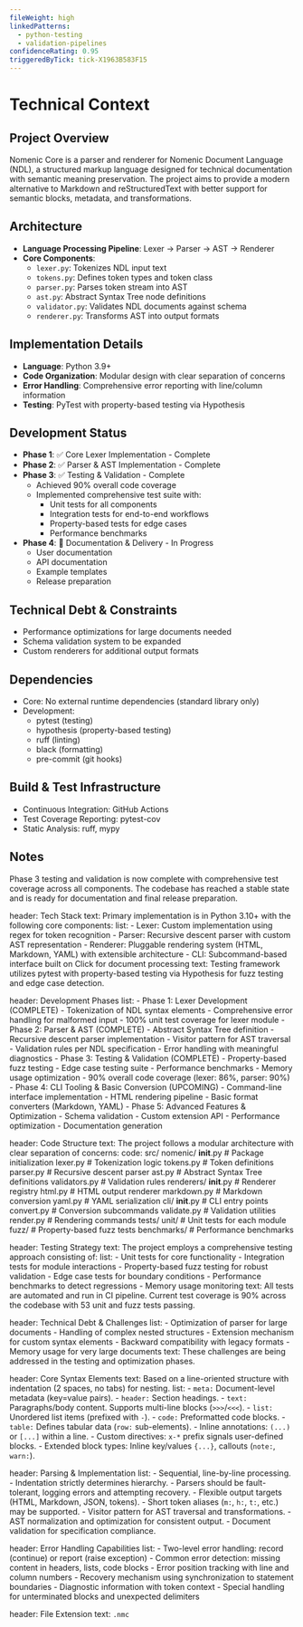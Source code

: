 ```yaml
---
fileWeight: high
linkedPatterns:
  - python-testing
  - validation-pipelines
confidenceRating: 0.95
triggeredByTick: tick-X1963B583F15
---
```


# Technical Context

## Project Overview
Nomenic Core is a parser and renderer for Nomenic Document Language (NDL), a structured markup language designed for technical documentation with semantic meaning preservation. The project aims to provide a modern alternative to Markdown and reStructuredText with better support for semantic blocks, metadata, and transformations.

## Architecture
- **Language Processing Pipeline**: Lexer -> Parser -> AST -> Renderer
- **Core Components**:
  - `lexer.py`: Tokenizes NDL input text
  - `tokens.py`: Defines token types and token class
  - `parser.py`: Parses token stream into AST
  - `ast.py`: Abstract Syntax Tree node definitions
  - `validator.py`: Validates NDL documents against schema
  - `renderer.py`: Transforms AST into output formats

## Implementation Details
- **Language**: Python 3.9+
- **Code Organization**: Modular design with clear separation of concerns
- **Error Handling**: Comprehensive error reporting with line/column information
- **Testing**: PyTest with property-based testing via Hypothesis

## Development Status
- **Phase 1**: ✅ Core Lexer Implementation - Complete
- **Phase 2**: ✅ Parser & AST Implementation - Complete
- **Phase 3**: ✅ Testing & Validation - Complete
  - Achieved 90% overall code coverage
  - Implemented comprehensive test suite with:
    - Unit tests for all components
    - Integration tests for end-to-end workflows
    - Property-based tests for edge cases
    - Performance benchmarks
- **Phase 4**: 🔄 Documentation & Delivery - In Progress
  - User documentation
  - API documentation
  - Example templates
  - Release preparation

## Technical Debt & Constraints
- Performance optimizations for large documents needed
- Schema validation system to be expanded
- Custom renderers for additional output formats

## Dependencies
- Core: No external runtime dependencies (standard library only)
- Development:
  - pytest (testing)
  - hypothesis (property-based testing)
  - ruff (linting)
  - black (formatting)
  - pre-commit (git hooks)

## Build & Test Infrastructure
- Continuous Integration: GitHub Actions
- Test Coverage Reporting: pytest-cov
- Static Analysis: ruff, mypy

## Notes
Phase 3 testing and validation is now complete with comprehensive test coverage across all components. The codebase has reached a stable state and is ready for documentation and final release preparation.

header: Tech Stack
  text: Primary implementation is in Python 3.10+ with the following core components:
  list:
    - Lexer: Custom implementation using regex for token recognition
    - Parser: Recursive descent parser with custom AST representation
    - Renderer: Pluggable rendering system (HTML, Markdown, YAML) with extensible architecture
    - CLI: Subcommand-based interface built on Click for document processing
  text: Testing framework utilizes pytest with property-based testing via Hypothesis for fuzz testing and edge case detection.

header: Development Phases
  list:
    - Phase 1: Lexer Development (COMPLETE)
      - Tokenization of NDL syntax elements
      - Comprehensive error handling for malformed input
      - 100% unit test coverage for lexer module
    - Phase 2: Parser & AST (COMPLETE)
      - Abstract Syntax Tree definition
      - Recursive descent parser implementation
      - Visitor pattern for AST traversal
      - Validation rules per NDL specification
      - Error handling with meaningful diagnostics
    - Phase 3: Testing & Validation (COMPLETE)
      - Property-based fuzz testing
      - Edge case testing suite
      - Performance benchmarks
      - Memory usage optimization
      - 90% overall code coverage (lexer: 86%, parser: 90%)
    - Phase 4: CLI Tooling & Basic Conversion (UPCOMING)
      - Command-line interface implementation
      - HTML rendering pipeline
      - Basic format converters (Markdown, YAML)
    - Phase 5: Advanced Features & Optimization
      - Schema validation
      - Custom extension API
      - Performance optimization
      - Documentation generation

header: Code Structure
  text: The project follows a modular architecture with clear separation of concerns:
  code:
    src/
      nomenic/
        __init__.py          # Package initialization
        lexer.py             # Tokenization logic
        tokens.py            # Token definitions
        parser.py            # Recursive descent parser
        ast.py               # Abstract Syntax Tree definitions
        validators.py        # Validation rules
        renderers/
          __init__.py        # Renderer registry
          html.py            # HTML output renderer
          markdown.py        # Markdown conversion
          yaml.py            # YAML serialization
        cli/
          __init__.py        # CLI entry points
          convert.py         # Conversion subcommands
          validate.py        # Validation utilities
          render.py          # Rendering commands
      tests/
        unit/                # Unit tests for each module
        fuzz/                # Property-based fuzz tests
        benchmarks/          # Performance benchmarks

header: Testing Strategy
  text: The project employs a comprehensive testing approach consisting of:
  list:
    - Unit tests for core functionality
    - Integration tests for module interactions
    - Property-based fuzz testing for robust validation
    - Edge case tests for boundary conditions
    - Performance benchmarks to detect regressions
    - Memory usage monitoring
  text: All tests are automated and run in CI pipeline. Current test coverage is 90% across the codebase with 53 unit and fuzz tests passing.

header: Technical Debt & Challenges
  list:
    - Optimization of parser for large documents
    - Handling of complex nested structures
    - Extension mechanism for custom syntax elements
    - Backward compatibility with legacy formats
    - Memory usage for very large documents
  text: These challenges are being addressed in the testing and optimization phases.

header: Core Syntax Elements
  text: Based on a line-oriented structure with indentation (2 spaces, no tabs) for nesting.
  list:
    - `meta:` Document-level metadata (key=value pairs).
    - `header:` Section headings.
    - `text:` Paragraphs/body content. Supports multi-line blocks (`>>>`/`<<<`).
    - `list:` Unordered list items (prefixed with `-`).
    - `code:` Preformatted code blocks.
    - `table:` Defines tabular data (`row:` sub-elements).
    - Inline annotations: `(...)` or `[...]` within a line.
    - Custom directives: `x-*` prefix signals user-defined blocks.
    - Extended block types: Inline key/values `{...}`, callouts (`note:`, `warn:`).

header: Parsing & Implementation
  list:
    - Sequential, line-by-line processing.
    - Indentation strictly determines hierarchy.
    - Parsers should be fault-tolerant, logging errors and attempting recovery.
    - Flexible output targets (HTML, Markdown, JSON, tokens).
    - Short token aliases (`m:`, `h:`, `t:`, etc.) may be supported.
    - Visitor pattern for AST traversal and transformations.
    - AST normalization and optimization for consistent output.
    - Document validation for specification compliance.

header: Error Handling Capabilities
  list:
    - Two-level error handling: record (continue) or report (raise exception)
    - Common error detection: missing content in headers, lists, code blocks
    - Error position tracking with line and column numbers
    - Recovery mechanism using synchronization to statement boundaries
    - Diagnostic information with token context
    - Special handling for unterminated blocks and unexpected delimiters

header: File Extension
  text: `.nmc` 